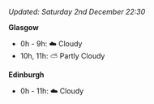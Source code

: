 *Updated: Saturday 2nd December 22:30*

**Glasgow**

* 0h - 9h: :cloud: Cloudy
* 10h, 11h: :partly_sunny: Partly Cloudy

**Edinburgh**

* 0h - 11h: :cloud: Cloudy
